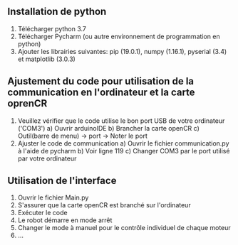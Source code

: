 ## Installation de python
1.  Télécharger python 3.7
2.  Télécharger Pycharm (ou autre environnement de programmation en python)
3.  Ajouter les librairies suivantes: pip (19.0.1), numpy (1.16.1), pyserial (3.4) et matplotlib (3.0.3)

## Ajustement du code pour utilisation de la communication en l'ordinateur et la carte oprenCR
1.  Veuillez vérifier que le code utilise le bon port USB de votre ordinateur ('COM3')
    a)  Ouvrir arduinoIDE
    b)  Brancher la carte openCR
    c)  Outil(barre de menu) -> port -> Noter le port
2. Ajuster le code de communication
  a)  Ouvrir le fichier communication.py à l'aide de pycharm
  b)  Voir ligne 119
  c)  Changer COM3 par le port utilisé par votre ordinateur
    
##  Utilisation de l'interface
1.  Ouvrir le fichier Main.py
2.  S'assurer que la carte openCR est branché sur l'ordinateur
3.  Exécuter le code
4.  Le robot démarre en mode arrêt
5.  Changer le mode à manuel pour le contrôle individuel de chaque moteur
6.  ...
